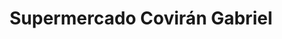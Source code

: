 ---
title: "Supermercado Covirán Gabriel"
url: /marmolejo/supermercado-coviran-gabriel/
shop: supermercado
---